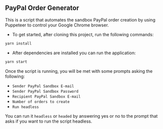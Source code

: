 ## PayPal Order Generator

This is a script that automates the sandbox PayPal order creation by using Puppeteer to control your Google Chrome browser.

- To get started, after cloning this project, run the following commands:
```bash
yarn install
```
- After dependencies are installed you can run the application:
```bash
yarn start
```

Once the script is running, you will be met with some prompts asking the following:
- `Sender PayPal Sandbox E-mail` 
- `Sender PayPal Sandbox Password`
- `Recipient PayPal Sandbox E-mail`
- `Number of orders to create`
- `Run headless`

You can run it `headless` or `headed` by answering yes or no to the prompt that asks if you want to run the script headless.
